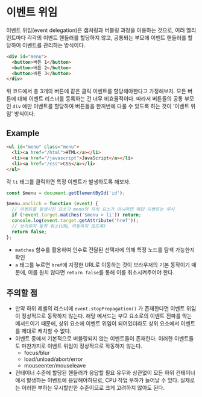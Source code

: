# 이벤트 위임

이벤트 위임(event delegation)은 캡처링과 버블링 과정을 이용하는 것으로, 여러 엘리먼트마다 각각의 이벤트 핸들러를 할당하지 않고, 공통되는 부모에 이벤트 핸들러를 할당하여 이벤트를 관리하는 방식이다.

```html
<div id="menu">
  <button>버튼 1</button>
  <button>버튼 2</button>
  <button>버튼 3</button>
</div>
```

위 코드에서 총 3개의 버튼에 같은 클릭 이벤트를 할당해야한다고 가정해보자. 모든 버튼에 대해 이벤트 리스너를 등록하는 건 너무 비효율적이다. 따라서 버튼들의 공통 부모인 `div` 에만 이벤트를 할당하여 버튼들을 한꺼번에 다룰 수 있도록 하는 것이 '이벤트 위임' 방식이다.

## Example

```html
<ul id="menu" class="menu">
  <li><a href="/html">HTML</a></li>
  <li><a href="/javascript">JavaScript</a></li>
  <li><a href="/css">CSS</a></li>
</ul>
```

각 `li` 태그를 클릭하면 특정 이벤트가 발생하도록 해보자.

```js
const $menu = document.getElementById('id');

$menu.onclick = function (event) {
  // 이벤트를 발생시킨 요소가 menu의 자식 요소가 아니라면 해당 이벤트는 무시
  if (!event.target.matches('$menu > li')) return;
  console.log(event.target.getAttribute('href'));
  // 브라우저 동작 취소(URL 이동하지 않도록)
  return false;
};
```

- `matches` 함수를 활용하여 인수로 전달된 선택자에 의해 특정 노드를 탐색 가능한지 확인
- `a` 태그를 누르면 `href`에 지정한 URL로 이동하는 것이 브라우저의 기본 동작이기 때문에, 이를 원치 않다면 `return false`를 통해 이를 취소시켜주어야 한다.

## 주의할 점

- 만약 하위 레벨의 리스너에 `event.stopPropagation()` 가 존재한다면 이벤트 위임이 정상적으로 동작하지 않는다. 해당 메서드는 부모 요소로의 이벤트 전파를 막는 메서드이기 때문에, 상위 요소에 이벤트 위임이 되어있더라도 상위 요소에서 이벤트를 제대로 캐치할 수 없다.
- 이벤트 중에서 기본적으로 버블링되지 않는 이벤트들이 존재한다. 이러한 이벤트들도 마찬가지로 이벤트 위임이 정상적으로 작동하지 않는다.
  - focus/blur
  - load/unload/abort/error
  - mouseenter/mouseleave
- 컨테이너 수준에 할당된 핸들러가 응답할 필요 유무와 상관없이 모든 하위 컨테이너에서 발생하는 이벤트에 응답해야하므로, CPU 작업 부하가 늘어날 수 있다. 실제로는 이러한 부하는 무시할만한 수준이므로 크게 고려하지 않아도 된다.
